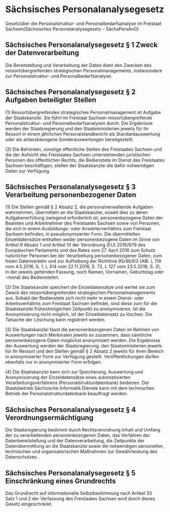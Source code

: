 # Sächsisches Personalanalysegesetz

Gesetzüber die Personalstruktur- und Personalbedarfsanalyse im Freistaat Sachsen(Sächsisches Personalanalysegesetz – SächsPersAnG)

## Sächsisches Personalanalysegesetz § 1 Zweck der Datenverarbeitung

Die Bereitstellung und Verarbeitung der Daten dient den Zwecken des ressortübergreifenden strategischen Personalmanagements, insbesondere zur Personalstruktur- und Personalbedarfsanalyse.


## Sächsisches Personalanalysegesetz § 2 Aufgaben beteiligter Stellen

(1) Ressortübergreifendes strategisches Personalmanagement ist Aufgabe der Staatskanzlei. Sie führt im Freistaat Sachsen ressortübergreifende Personalstruktur- und Personalbedarfsanalysen durch. Die Ergebnisse werden der Staatsregierung und den Staatsministerien jeweils für ihr Ressort in einem jährlichen Personalstandbericht als Standardauswertung oder als anlassbezogene Sonderauswertungen bereitgestellt.

(2) Die Behörden, sonstige öffentliche Stellen des Freistaates Sachsen und die der Aufsicht des Freistaates Sachsen unterstehenden juristischen Personen des öffentlichen Rechts, die Bedienstete im Dienst des Freistaates Sachsen beschäftigen, stellen der Staatskanzlei die dafür notwendigen Daten zur Verfügung.


## Sächsisches Personalanalysegesetz § 3 Verarbeitung personenbezogener Daten

(1) Die Stellen gemäß § 2 Absatz 2, die personalverwaltende Aufgaben wahrnehmen, übermitteln an die Staatskanzlei, soweit dies zu deren Aufgabenerfüllung zwingend erforderlich ist, personenbezogene Daten der Beamten und Arbeitnehmer des Freistaates Sachsen sowie von Personen, die sich in einem Ausbildungs- oder Anwärterverhältnis zum Freistaat Sachsen befinden, in pseudonymisierter Form. Die übermittelten Einzeldatensätze enthalten weder personenbezogene Daten im Sinne von Artikel 9 Absatz 1 und Artikel 10 der Verordnung (EU) 2016/679 des Europäischen Parlaments und des Rates vom 27. April 2016 zum Schutz natürlicher Personen bei der Verarbeitung personenbezogener Daten, zum freien Datenverkehr und zur Aufhebung der Richtlinie 95/46/EG (ABl. L 119 vom 4.5.2016, S. 1, L 314 vom 22.11.2016, S. 72, L 127 vom 23.5.2018, S. 2), in der jeweils geltenden Fassung, noch Namen, Vornamen, Geburtstag oder -monat des Bediensteten.

(2) Die Staatskanzlei speichert die Einzeldatensätze und wertet sie zum Zweck des ressortübergreifenden strategischen Personalmanagements aus. Sobald der Bedienstete sich nicht mehr in einem Dienst- oder Arbeitsverhältnis zum Freistaat Sachsen befindet, sind diese zum für die Staatskanzlei frühestmöglichen Zeitpunkt zu anonymisieren. Ist die Anonymisierung nicht möglich, ist der Einzeldatensatz zu löschen. Die Tatsache der Löschung kann registriert werden.

(3) Die Staatskanzlei fasst die personenbezogenen Daten im Rahmen von Auswertungen nach Merkmalen jeweils so zusammen, dass sämtliche personenbezogene Daten möglichst anonymisiert werden. Die Ergebnisse der Auswertung werden der Staatsregierung, den Staatsministerien jeweils für ihr Ressort und den Stellen gemäß § 2 Absatz 2 jeweils für ihren Bereich in anonymisierter Form zur Verfügung gestellt. Veröffentlichungen dürfen ebenfalls nur in anonymisierter Form erfolgen.

(4) Die Staatskanzlei kann sich zur Speicherung, Auswertung und Anonymisierung der Einzeldatensätze eines automatisierten Verarbeitungsverfahrens (Personalstrukturdatenbank) bedienen. Der Staatsbetrieb Sächsische Informatik Dienste kann mit dem technischen Betrieb der Personalstrukturdatenbank beauftragt werden.


## Sächsisches Personalanalysegesetz § 4 Verordnungsermächtigung

Die Staatsregierung bestimmt durch Rechtsverordnung Inhalt und Umfang der zu verarbeitenden personenbezogenen Daten, das Verfahren der Datenbereitstellung und der Datenverarbeitung, die Zeitpunkte der Datenübermittlung an die Staatskanzlei sowie die notwendigen personellen, technischen und organisatorischen Maßnahmen zur Gewährleistung des Datenschutzes.


## Sächsisches Personalanalysegesetz § 5  Einschränkung eines Grundrechts

Das Grundrecht auf informationelle Selbstbestimmung nach Artikel 33 Satz 1 und 2 der Verfassung des Freistaates Sachsen wird durch dieses Gesetz eingeschränkt.

